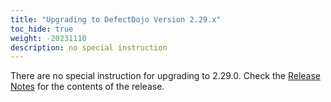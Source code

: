 ```yaml
---
title: "Upgrading to DefectDojo Version 2.29.x"
toc_hide: true
weight: -20231110
description: no special instruction
---
```

There are no special instruction for upgrading to 2.29.0. Check the [Release Notes](https://github.com/DefectDojo/django-DefectDojo/releases/tag/2.29.0) for the contents of the release.
